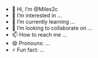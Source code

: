 - 👋 Hi, I’m @Miles2c
- 👀 I’m interested in ...
- 🌱 I’m currently learning ...
- 💞️ I’m looking to collaborate on ...
- 📫 How to reach me ...
- 😄 Pronouns: ...
- ⚡ Fun fact: ...

<!---
Miles2c/Miles2c is a ✨ special ✨ repository because its `README.md` (this file) appears on your GitHub profile.
You can click the Preview link to take a look at your changes.
--->
